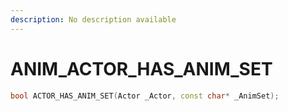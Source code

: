 ```yaml
---
description: No description available 
---
```


# ANIM\_ACTOR_HAS_ANIM_SET

```cpp
bool ACTOR_HAS_ANIM_SET(Actor _Actor, const char* _AnimSet);
```